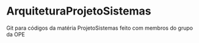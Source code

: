 # ArquiteturaProjetoSistemas
Git para códigos da matéria ProjetoSistemas feito com membros do grupo da OPE

